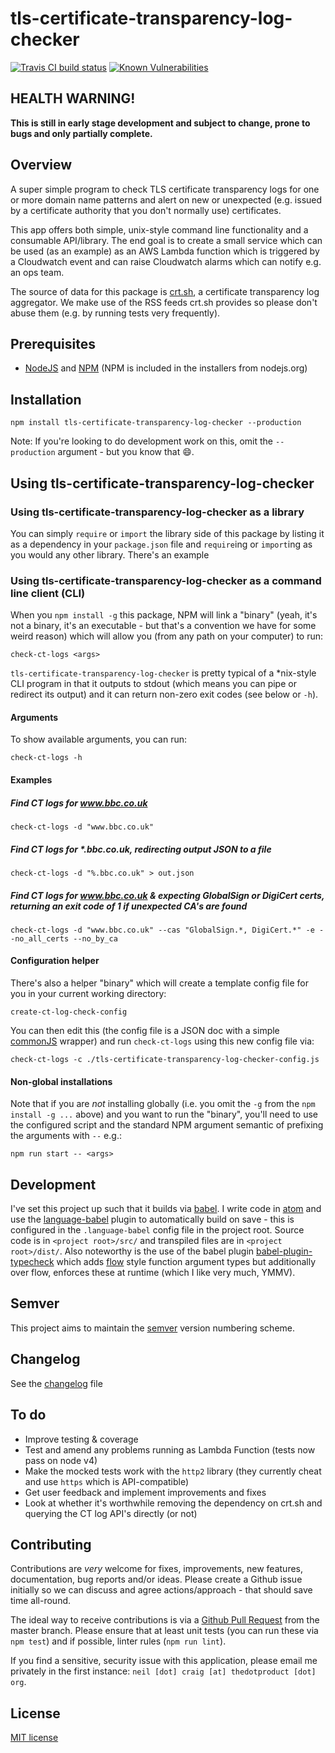 # tls-certificate-transparency-log-checker

[![Travis CI build status](https://travis-ci.org/neilstuartcraig/tls-certificate-transparency-log-checker.svg)](https://travis-ci.org/neilstuartcraig/tls-certificate-transparency-log-checker)  [![Known Vulnerabilities](https://snyk.io/test/npm/tls-certificate-transparency-log-checker/badge.svg)](https://snyk.io/test/npm/tls-certificate-transparency-log-checker)


## HEALTH WARNING!
**This is still in early stage development and subject to change, prone to bugs and only partially complete.**

## Overview
A super simple program to check TLS certificate transparency logs for one or more domain name patterns and alert on new or unexpected (e.g. issued by a certificate authority that you don't normally use) certificates.

This app offers both simple, unix-style command line functionality and a consumable API/library. The end goal is to create a small service which can be used (as an example) as an AWS Lambda function which is triggered by a Cloudwatch event and can raise Cloudwatch alarms which can notify e.g. an ops team.

The source of data for this package is [crt.sh](https://crt.sh), a certificate transparency log aggregator. We make use of the RSS feeds crt.sh provides so please don't abuse them (e.g. by running tests very frequently).

## Prerequisites

* [NodeJS](https://nodejs.org/) and [NPM](https://www.npmjs.com/) (NPM is included in the installers from nodejs.org)


## Installation

```
npm install tls-certificate-transparency-log-checker --production
```

Note: If you're looking to do development work on this, omit the `--production` argument - but you know that :smile:.

## Using tls-certificate-transparency-log-checker

### Using tls-certificate-transparency-log-checker as a library
You can simply `require` or `import` the library side of this package by listing it as a dependency in your `package.json` file and `require`ing or `import`ing as you would any other library. There's an example

### Using tls-certificate-transparency-log-checker as a command line client (CLI)
When you `npm install -g` this package, NPM will link a "binary" (yeah, it's not a binary, it's an executable - but that's a convention we have for some weird reason) which will allow you (from any path on your computer) to run:

```
check-ct-logs <args>
```

`tls-certificate-transparency-log-checker` is pretty typical of a \*nix-style CLI program in that it outputs to stdout (which means you can pipe or redirect its output) and it can return non-zero exit codes (see below or `-h`).

#### Arguments
To show available arguments, you can run:

```
check-ct-logs -h
```

#### Examples

##### Find CT logs for www.bbc.co.uk
```
check-ct-logs -d "www.bbc.co.uk"
```

##### Find CT logs for \*.bbc.co.uk, redirecting output JSON to a file
```
check-ct-logs -d "%.bbc.co.uk" > out.json
```

##### Find CT logs for www.bbc.co.uk & expecting GlobalSign or DigiCert certs, returning an exit code of 1 if unexpected CA's are found
```
check-ct-logs -d "www.bbc.co.uk" --cas "GlobalSign.*, DigiCert.*" -e --no_all_certs --no_by_ca
```



#### Configuration helper
There's also a helper "binary" which will create a template config file for you in your current working directory:

```
create-ct-log-check-config
```

You can then edit this (the config file is a JSON doc with a simple [commonJS](https://en.wikipedia.org/wiki/CommonJS) wrapper) and run `check-ct-logs` using this new config file via:

```
check-ct-logs -c ./tls-certificate-transparency-log-checker-config.js
```

#### Non-global installations
Note that if you are *not* installing globally (i.e. you omit the `-g` from the `npm install -g ...` above) and you want to run the "binary", you'll need to use the configured script and the standard NPM argument semantic of prefixing the arguments with `--` e.g.:

```
npm run start -- <args>
```

## Development
I've set this project up such that it builds via [babel](https://babeljs.io/). I write code in [atom](https://atom.io/) and use the [language-babel](https://atom.io/packages/language-babel) plugin to automatically build on save - this is configured in the `.language-babel` config file in the project root. Source code is in `<project root>/src/` and transpiled files are in `<project root>/dist/`. Also noteworthy is the use of the babel plugin [babel-plugin-typecheck](https://github.com/codemix/babel-plugin-typecheck) which adds [flow](https://flowtype.org/) style function argument types but additionally over flow, enforces these at runtime (which I like very much, YMMV).


## Semver
This project aims to maintain the [semver](http://semver.org/) version numbering scheme.


## Changelog
See the [changelog](./changelog.md) file


## To do
* Improve testing & coverage
* Test and amend any problems running as Lambda Function (tests now pass on node v4)
* Make the mocked tests work with the `http2` library (they currently cheat and use `https` which is API-compatible)
* Get user feedback and implement improvements and fixes
* Look at whether it's worthwhile removing the dependency on crt.sh and querying the CT log API's directly (or not)


## Contributing
Contributions are *very* welcome for fixes, improvements, new features, documentation, bug reports and/or ideas. Please create a Github issue initially so we can discuss and agree actions/approach - that should save time all-round.

The ideal way to receive contributions is via a [Github Pull Request](https://help.github.com/articles/using-pull-requests/) from the master branch. Please ensure that at least unit tests (you can run these via `npm test`) and if possible, linter rules (`npm run lint`).

If you find a sensitive, security issue with this application, please email me privately in the first instance: `neil [dot] craig [at] thedotproduct [dot] org`.


## License
[MIT license](./license.md)
